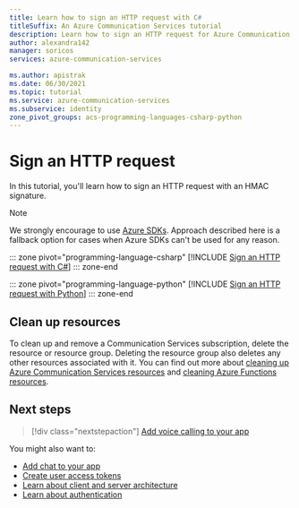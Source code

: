 ```yaml
---
title: Learn how to sign an HTTP request with C#
titleSuffix: An Azure Communication Services tutorial
description: Learn how to sign an HTTP request for Azure Communication Services via C#.
author: alexandra142
manager: soricos
services: azure-communication-services

ms.author: apistrak
ms.date: 06/30/2021
ms.topic: tutorial
ms.service: azure-communication-services
ms.subservice: identity
zone_pivot_groups: acs-programming-languages-csharp-python
---
```


# Sign an HTTP request

In this tutorial, you'll learn how to sign an HTTP request with an HMAC signature.

>[!NOTE]
>We strongly encourage to use [Azure SDKs](https://github.com/Azure/azure-sdk). Approach described here is a fallback option for cases when Azure SDKs can't be used for any reason.

::: zone pivot="programming-language-csharp"
[!INCLUDE [Sign an HTTP request with C#](./includes/hmac-header-csharp.md)]
::: zone-end

::: zone pivot="programming-language-python"
[!INCLUDE [Sign an HTTP request with Python](./includes/hmac-header-python.md)]
::: zone-end

## Clean up resources

To clean up and remove a Communication Services subscription, delete the resource or resource group. Deleting the resource group also deletes any other resources associated with it. You can find out more about [cleaning up Azure Communication Services resources](../quickstarts/create-communication-resource.md#clean-up-resources) and [cleaning Azure Functions resources](../../azure-functions/create-first-function-vs-code-csharp.md#clean-up-resources).

## Next steps

> [!div class="nextstepaction"]
> [Add voice calling to your app](../quickstarts/voice-video-calling/getting-started-with-calling.md)

You might also want to:

- [Add chat to your app](../quickstarts/chat/get-started.md)
- [Create user access tokens](../quickstarts/access-tokens.md)
- [Learn about client and server architecture](../concepts/client-and-server-architecture.md)
- [Learn about authentication](../concepts/authentication.md)
